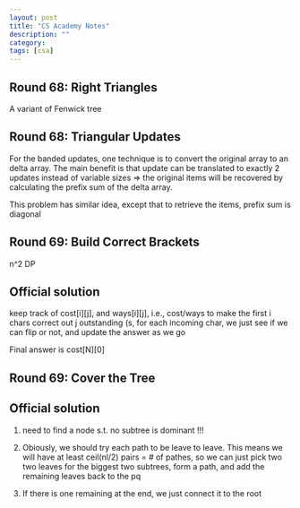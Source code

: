 ```yaml
---
layout: post
title: "CS Academy Notes" 
description: ""
category: 
tags: [csa]
---
```


Round 68: Right Triangles 
------------
A variant of Fenwick tree


Round 68:  Triangular Updates
-----------
For the banded updates, one technique is to convert the original array to an delta array. The main benefit is that update can be translated to exactly 2 updates instead of variable sizes => the original items will be recovered by calculating the prefix sum of the delta array.

This problem has similar idea, except that to retrieve the items, prefix sum is diagonal


Round 69: Build Correct Brackets
----------
n^2 DP

Official solution
---------
keep track of cost[i][j], and ways[i][j], i.e., cost/ways to make the first i chars correct out j outstanding (s, for each incoming char, we just see if we can flip or not, and update the answer as we go

Final answer is cost[N][0]


Round 69: Cover the Tree
----------

Official solution
---------
1. need to find a node s.t. no subtree is dominant !!!

2. Obiously, we should try each path to be leave to leave. This means we will have at least ceil(nl/2) pairs = # of pathes, so we can just pick two two leaves for the biggest two subtrees, form a path, and add the remaining leaves back to the pq 

3. If there is one remaining at the end, we just connect it to the root
